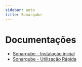 ```yaml
---
sidebar: auto
title: Sonarqube
---
```


# Documentações

- [Sonarqube - Instalação inicial](/docs/sonarqube/instalacao-inicial/README.md)
- [Sonarqube - Utilização Rápida](/docs/sonarqube/utilizacao-rapida/README.md)